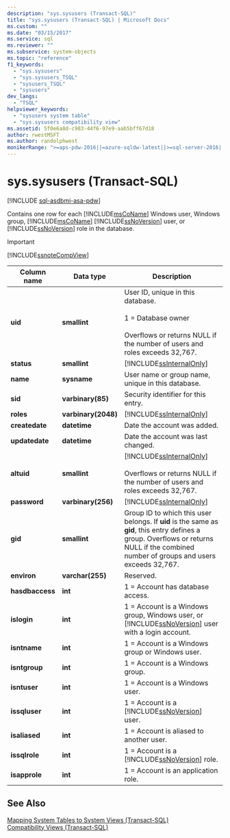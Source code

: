 ```yaml
---
description: "sys.sysusers (Transact-SQL)"
title: "sys.sysusers (Transact-SQL) | Microsoft Docs"
ms.custom: ""
ms.date: "03/15/2017"
ms.service: sql
ms.reviewer: ""
ms.subservice: system-objects
ms.topic: "reference"
f1_keywords: 
  - "sys.sysusers"
  - "sys.sysusers_TSQL"
  - "sysusers_TSQL"
  - "sysusers"
dev_langs: 
  - "TSQL"
helpviewer_keywords: 
  - "sysusers system table"
  - "sys.sysusers compatibility view"
ms.assetid: 5f0e6a8d-c983-44f6-97e9-aab5bff67d18
author: rwestMSFT
ms.author: randolphwest
monikerRange: ">=aps-pdw-2016||=azure-sqldw-latest||>=sql-server-2016||>=sql-server-linux-2017||=azuresqldb-mi-current"
---
```

# sys.sysusers (Transact-SQL)
[!INCLUDE [sql-asdbmi-asa-pdw](../../includes/applies-to-version/sql-asdbmi-asa-pdw.md)]

  Contains one row for each [!INCLUDE[msCoName](../../includes/msconame-md.md)] Windows user, Windows group, [!INCLUDE[msCoName](../../includes/msconame-md.md)] [!INCLUDE[ssNoVersion](../../includes/ssnoversion-md.md)] user, or [!INCLUDE[ssNoVersion](../../includes/ssnoversion-md.md)] role in the database.  
  
> [!IMPORTANT]  
>  [!INCLUDE[ssnoteCompView](../../includes/ssnotecompview-md.md)]  
  
|Column name|Data type|Description|  
|-----------------|---------------|-----------------|  
|**uid**|**smallint**|User ID, unique in this database.<br /><br /> 1 = Database owner<br /><br /> Overflows or returns NULL if the number of users and roles exceeds 32,767.|  
|**status**|**smallint**|[!INCLUDE[ssInternalOnly](../../includes/ssinternalonly-md.md)]|  
|**name**|**sysname**|User name or group name, unique in this database.|  
|**sid**|**varbinary(85)**|Security identifier for this entry.|  
|**roles**|**varbinary(2048)**|[!INCLUDE[ssInternalOnly](../../includes/ssinternalonly-md.md)]|  
|**createdate**|**datetime**|Date the account was added.|  
|**updatedate**|**datetime**|Date the account was last changed.|  
|**altuid**|**smallint**|[!INCLUDE[ssInternalOnly](../../includes/ssinternalonly-md.md)]<br /><br /> Overflows or returns NULL if the number of users and roles exceeds 32,767.|  
|**password**|**varbinary(256)**|[!INCLUDE[ssInternalOnly](../../includes/ssinternalonly-md.md)]|  
|**gid**|**smallint**|Group ID to which this user belongs. If **uid** is the same as **gid**, this entry defines a group. Overflows or returns NULL if the combined number of groups and users exceeds 32,767.|  
|**environ**|**varchar(255)**|Reserved.|  
|**hasdbaccess**|**int**|1 = Account has database access.|  
|**islogin**|**int**|1 = Account is a Windows group, Windows user, or [!INCLUDE[ssNoVersion](../../includes/ssnoversion-md.md)] user with a login account.|  
|**isntname**|**int**|1 = Account is a Windows group or Windows user.|  
|**isntgroup**|**int**|1 = Account is a Windows group.|  
|**isntuser**|**int**|1 = Account is a Windows user.|  
|**issqluser**|**int**|1 = Account is a [!INCLUDE[ssNoVersion](../../includes/ssnoversion-md.md)] user.|  
|**isaliased**|**int**|1 = Account is aliased to another user.|  
|**issqlrole**|**int**|1 = Account is a [!INCLUDE[ssNoVersion](../../includes/ssnoversion-md.md)] role.|  
|**isapprole**|**int**|1 = Account is an application role.|  
  
## See Also  
 [Mapping System Tables to System Views &#40;Transact-SQL&#41;](../../relational-databases/system-tables/mapping-system-tables-to-system-views-transact-sql.md)   
 [Compatibility Views &#40;Transact-SQL&#41;](~/relational-databases/system-compatibility-views/system-compatibility-views-transact-sql.md)  
  
  
